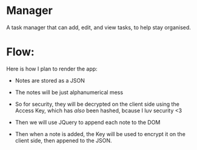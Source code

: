 # Manager

 A task manager that can add, edit, and view tasks, to help stay organised.

# Flow:

Here is how I plan to render the app:

- Notes are stored as a JSON

- The notes will be just alphanumerical mess

- So for security, they will be decrypted on the client side using the Access Key, which has *also* been hashed, bcause I luv security <3

- Then we will use JQuery to append each note to the DOM

- Then when a note is added, the Key will be used to encrypt it on the client side, then appened to the JSON.
